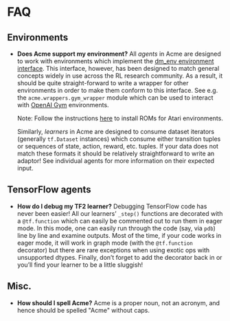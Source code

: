 # FAQ

## Environments

-   **Does Acme support my environment?** All _agents_ in Acme are designed to
    work with environments which implement the
    [dm_env environment interface][dm_env]. This interface, however, has been
    designed to match general concepts widely in use across the RL research
    community. As a result, it should be quite straight-forward to write a
    wrapper for other environments in order to make them conform to this
    interface. See e.g. the `acme.wrappers.gym_wrapper` module which can be used
    to interact with [OpenAI Gym][gym] environments.

    Note: Follow the instructions [here](atari) to install ROMs for Atari
    environments.

    Similarly, _learners_ in Acme are designed to consume dataset iterators
    (generally `tf.Dataset` instances) which consume either transition tuples or
    sequences of state, action, reward, etc. tuples. If your data does not match
    these formats it should be relatively straightforward to write an adaptor!
    See individual agents for more information on their expected input.

[dm_env]: https://github.com/deepmind/dm_env
[gym]: https://gym.openai.com/
[atari]: https://github.com/openai/atari-py#roms

## TensorFlow agents

-   **How do I debug my TF2 learner?** Debugging TensorFlow code has never been
    easier! All our learners’ `_step()` functions are decorated with a
    `@tf.function` which can easily be commented out to run them in eager mode.
    In this mode, one can easily run through the code (say, via `pdb`) line by
    line and examine outputs. Most of the time, if your code works in eager
    mode, it will work in graph mode (with the `@tf.function` decorator) but
    there are rare exceptions when using exotic ops with unsupported dtypes.
    Finally, don’t forget to add the decorator back in or you’ll find your
    learner to be a little sluggish!

## Misc.

-   **How should I spell Acme?** Acme is a proper noun, not an acronym, and
    hence should be spelled "Acme" without caps.
